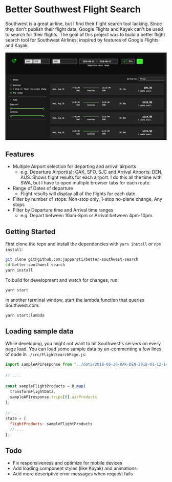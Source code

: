 # Better Southwest Flight Search

Southwest is a great airline, but I find their flight search tool lacking. Since
they don't publish their flight data, Google Flights and Kayak can't be used to
search for their flights. The goal of this project was to build a better flight
search tool for Southwest Airlines, inspired by features of Google Flights and
Kayak.

![Better Southwest Price Search Screenshot](screenshot.png?raw=true)

## Features

- Multiple Airport selection for departing and arrival airports
  - e.g. Departure Airport(s): OAK, SFO, SJC and Arrival Airports: DEN, AUS. Shows flight results for each airport. I do this all the time with SWA, but I have to open multiple browser tabs for each route.
- Range of Dates of departure
  - Flight results will display all of the flights for each date.
- Filter by number of stops: Non-stop only, 1-stop no-plane change, Any stops
- Filter by Departure time and Arrival time ranges
  - e.g. Depart between 10am-8pm or Arrival between 4pm-10pm.

## Getting Started

First clone the repo and install the dependencies with `yarn install` or `npm install`:

```sh
git clone git@github.com:jappareti/better-southwest-search
cd better-southwest-search
yarn install
```

To build for development and watch for changes, run:

```sh
yarn start
```

In another terminal window, start the lambda function that queries
Southwest.com:

```sh
yarn start:lambda
```

## Loading sample data

While developing, you might not want to hit Southwest's servers on every page
load. You can load some sample data by un-commenting a few lines of code in
`./src/FlightSearchPage.js`:

```javascript
import sampleAPIresponse from "../data/2018-06-30-OAK-DEN-2018-01-12-14-49.json";

// ....

const sampleFlightProducts = R.map(
  transformFlightData,
  sampleAPIresponse.trips[0].airProducts
);

// ...
state = {
  flightProducts: sampleFlightProducts
  //....
};
```

## Todo

- Fix responsiveness and optimize for mobile devices
- Add loading component styles (like Kayak) and animations
- Add more descriptive error messages when request fails
